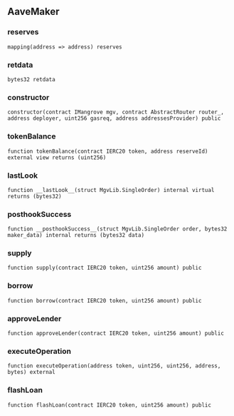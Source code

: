 ## AaveMaker

### reserves

```solidity
mapping(address => address) reserves
```

### retdata

```solidity
bytes32 retdata
```

### constructor

```solidity
constructor(contract IMangrove mgv, contract AbstractRouter router_, address deployer, uint256 gasreq, address addressesProvider) public
```

### tokenBalance

```solidity
function tokenBalance(contract IERC20 token, address reserveId) external view returns (uint256)
```

### __lastLook__

```solidity
function __lastLook__(struct MgvLib.SingleOrder) internal virtual returns (bytes32)
```

### __posthookSuccess__

```solidity
function __posthookSuccess__(struct MgvLib.SingleOrder order, bytes32 maker_data) internal returns (bytes32 data)
```

### supply

```solidity
function supply(contract IERC20 token, uint256 amount) public
```

### borrow

```solidity
function borrow(contract IERC20 token, uint256 amount) public
```

### approveLender

```solidity
function approveLender(contract IERC20 token, uint256 amount) public
```

### executeOperation

```solidity
function executeOperation(address token, uint256, uint256, address, bytes) external
```

### flashLoan

```solidity
function flashLoan(contract IERC20 token, uint256 amount) public
```

